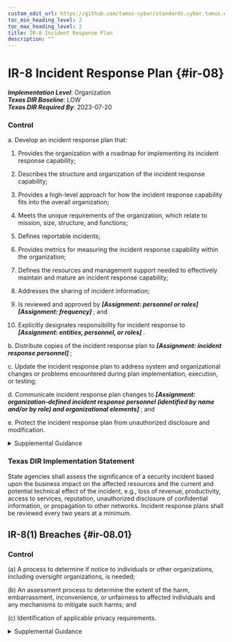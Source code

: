 ```yaml
---
custom_edit_url: https://github.com/tamus-cyber/standards.cyber.tamus.edu/tree/main/static/content/tamus.edu/TAMUS_profile.xml
toc_min_heading_level: 2
toc_max_heading_level: 2
title: IR-8 Incident Response Plan
description: ""
---
```


# IR-8 Incident Response Plan {#ir-08}

_**Implementation Level**_: Organization\
_**Texas DIR Baseline**_: LOW\
_**Texas DIR Required By**_: 2023-07-20

### Control

a. Develop an incident response plan that:

1. Provides the organization with a roadmap for implementing its incident response capability;

2. Describes the structure and organization of the incident response capability;

3. Provides a high-level approach for how the incident response capability fits into the overall organization;

4. Meets the unique requirements of the organization, which relate to mission, size, structure, and functions;

5. Defines reportable incidents;

6. Provides metrics for measuring the incident response capability within the organization;

7. Defines the resources and management support needed to effectively maintain and mature an incident response capability;

8. Addresses the sharing of incident information;

9. Is reviewed and approved by <strong>                        <em>[Assignment: personnel or roles]</em>                     </strong>                     <strong>                        <em>[Assignment: frequency]</em>                     </strong> ; and

10. Explicitly designates responsibility for incident response to <strong>                        <em>[Assignment: entities, personnel, or roles]</em>                     </strong>.

b. Distribute copies of the incident response plan to <strong>                     <em>[Assignment: incident response personnel]</em>                  </strong>;

c. Update the incident response plan to address system and organizational changes or problems encountered during plan implementation, execution, or testing;

d. Communicate incident response plan changes to <strong>                     <em>[Assignment: organization-defined incident response personnel (identified by name and/or by role) and organizational elements]</em>                  </strong> ; and

e. Protect the incident response plan from unauthorized disclosure and modification.

<details>
  <summary>Supplemental Guidance</summary>

It is important that organizations develop and implement a coordinated approach to incident response. Organizational mission and business functions determine the structure of incident response capabilities. As part of the incident response capabilities, organizations consider the coordination and sharing of information with external organizations, including external service providers and other organizations involved in the supply chain. For incidents involving personally identifiable information (i.e., breaches), include a process to determine whether notice to oversight organizations or affected individuals is appropriate and provide that notice accordingly.

</details>

### Texas DIR Implementation Statement

State agencies shall assess the significance of a security incident based upon the business impact on the affected resources and the current and potential technical effect of the incident, e.g., loss of revenue, productivity, access to services, reputation, unauthorized disclosure of confidential information, or propagation to other networks. Incident response plans shall be reviewed every two years at a minimum.

## IR-8(1) Breaches {#ir-08.01}

### Control

(a) A process to determine if notice to individuals or other organizations, including oversight organizations, is needed;

(b) An assessment process to determine the extent of the harm, embarrassment, inconvenience, or unfairness to affected individuals and any mechanisms to mitigate such harms; and

(c) Identification of applicable privacy requirements.

<details>
  <summary>Supplemental Guidance</summary>

Organizations may be required by law, regulation, or policy to follow specific procedures relating to breaches, including notice to individuals, affected organizations, and oversight bodies; standards of harm; and mitigation or other specific requirements.

</details>

